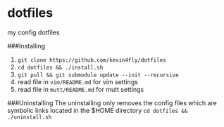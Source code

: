 dotfiles
========

my config dotfiles

###Installing
1. `git clone https://github.com/kevin4fly/dotfiles`
2. `cd dotfiles && ./install.sh`
3. `git pull && git submodule update --init --recursive`
4. read file in `vim/README.md` for vim settings
5. read file in `mutt/README.md` for mutt settings

###Uninstalling
The uninstalling only removes the config files which are symbolic links
located in the $HOME directory
`cd dotfiles && ./uninstall.sh`

